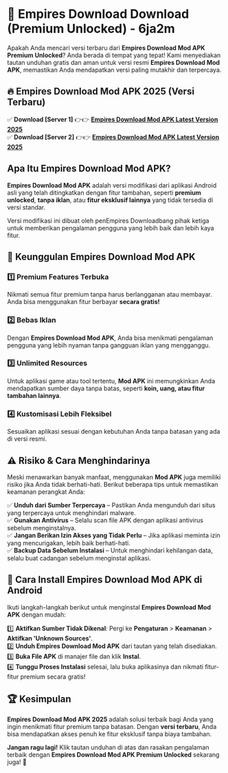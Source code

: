 # 🎯 Empires Download  Download (Premium Unlocked) -  6ja2m

Apakah Anda mencari versi terbaru dari **Empires Download Mod APK Premium Unlocked**? Anda berada di tempat yang tepat! Kami menyediakan tautan unduhan gratis dan aman untuk versi resmi **Empires Download Mod APK**, memastikan Anda mendapatkan versi paling mutakhir dan terpercaya.

## 🔥 Empires Download Mod APK 2025 (Versi Terbaru)

✅ **Download [Server 1]** 👉👉 [**Empires Download Mod APK Latest Version 2025**](https://momento.my/?title=Empires_Download)  
✅ **Download [Server 2]** 👉👉 [**Empires Download Mod APK Latest Version 2025**](https://momento.my/?title=Empires_Download)  

## Apa Itu Empires Download Mod APK?

**Empires Download Mod APK** adalah versi modifikasi dari aplikasi Android asli yang telah ditingkatkan dengan fitur tambahan, seperti **premium unlocked**, **tanpa iklan**, atau **fitur eksklusif lainnya** yang tidak tersedia di versi standar.

Versi modifikasi ini dibuat oleh penEmpires Downloadbang pihak ketiga untuk memberikan pengalaman pengguna yang lebih baik dan lebih kaya fitur.

## 🎯 Keunggulan Empires Download Mod APK

### 1️⃣ Premium Features Terbuka
Nikmati semua fitur premium tanpa harus berlangganan atau membayar. Anda bisa menggunakan fitur berbayar **secara gratis!**

### 2️⃣ Bebas Iklan
Dengan **Empires Download Mod APK**, Anda bisa menikmati pengalaman pengguna yang lebih nyaman tanpa gangguan iklan yang mengganggu.

### 3️⃣ Unlimited Resources
Untuk aplikasi game atau tool tertentu, **Mod APK** ini memungkinkan Anda mendapatkan sumber daya tanpa batas, seperti **koin, uang, atau fitur tambahan lainnya**.

### 4️⃣ Kustomisasi Lebih Fleksibel
Sesuaikan aplikasi sesuai dengan kebutuhan Anda tanpa batasan yang ada di versi resmi.

## ⚠️ Risiko & Cara Menghindarinya

Meski menawarkan banyak manfaat, menggunakan **Mod APK** juga memiliki risiko jika Anda tidak berhati-hati. Berikut beberapa tips untuk memastikan keamanan perangkat Anda:

✅ **Unduh dari Sumber Terpercaya** – Pastikan Anda mengunduh dari situs yang terpercaya untuk menghindari malware.  
✅ **Gunakan Antivirus** – Selalu scan file APK dengan aplikasi antivirus sebelum menginstalnya.  
✅ **Jangan Berikan Izin Akses yang Tidak Perlu** – Jika aplikasi meminta izin yang mencurigakan, lebih baik berhati-hati.  
✅ **Backup Data Sebelum Instalasi** – Untuk menghindari kehilangan data, selalu buat cadangan sebelum menginstal aplikasi.

## 📌 Cara Install Empires Download Mod APK di Android

Ikuti langkah-langkah berikut untuk menginstal **Empires Download Mod APK** dengan mudah:

1️⃣ **Aktifkan Sumber Tidak Dikenal**: Pergi ke **Pengaturan** > **Keamanan** > **Aktifkan 'Unknown Sources'**.  
2️⃣ **Unduh Empires Download Mod APK** dari tautan yang telah disediakan.  
3️⃣ **Buka File APK** di manajer file dan klik **Instal**.  
4️⃣ **Tunggu Proses Instalasi** selesai, lalu buka aplikasinya dan nikmati fitur-fitur premium secara gratis!

## 🏆 Kesimpulan

**Empires Download Mod APK 2025** adalah solusi terbaik bagi Anda yang ingin menikmati fitur premium tanpa batasan. Dengan **versi terbaru**, Anda bisa mendapatkan akses penuh ke fitur eksklusif tanpa biaya tambahan.

**Jangan ragu lagi!** Klik tautan unduhan di atas dan rasakan pengalaman terbaik dengan **Empires Download Mod APK Premium Unlocked** sekarang juga! 🚀
